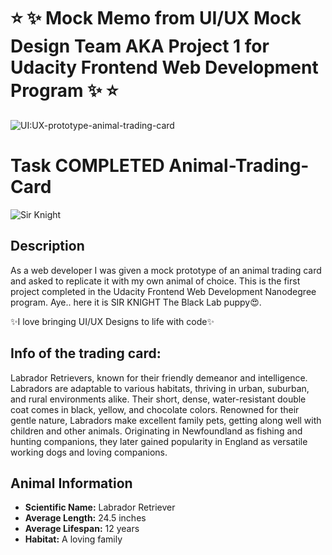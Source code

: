 # ⭐️ ✨ Mock Memo from UI/UX Mock Design Team AKA Project 1 for Udacity Frontend Web Development Program ✨ ⭐️
![UI:UX-prototype-animal-trading-card](https://github.com/teli203/animal-trading-card/assets/68035449/ac88f9f9-7bd9-4408-9257-a87be0988ad1)

# Task COMPLETED Animal-Trading-Card
![Sir Knight](https://github.com/teli203/animal-trading-card/assets/68035449/05f50f45-f33d-46ca-8c52-0556b7967d92)

## Description
As a web developer I was given a mock prototype of an animal trading card and asked to replicate it with my own animal of choice. This is the first project completed in the Udacity Frontend Web Development Nanodegree program. Aye.. here it is SIR KNIGHT The Black Lab puppy😍.

✨I love bringing UI/UX Designs to life with code✨

## Info of the trading card:
Labrador Retrievers, known for their friendly demeanor and intelligence. Labradors are adaptable to various habitats, thriving in urban, suburban, and rural environments alike. Their short, dense, water-resistant double coat comes in black, yellow, and chocolate colors. Renowned for their gentle nature, Labradors make excellent family pets, getting along well with children and other animals. Originating in Newfoundland as fishing and hunting companions, they later gained popularity in England as versatile working dogs and loving companions.

## Animal Information
- **Scientific Name:** Labrador Retriever
- **Average Length:** 24.5 inches
- **Average Lifespan:** 12 years
- **Habitat:** A loving family
 
